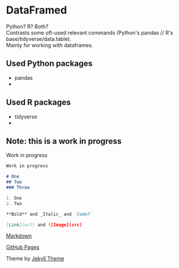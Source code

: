 # DataFramed

Python? R? Both?<br>
Contrasts some oft-used relevant commands (Python's pandas // R's base/tidyverse/data.table).<br>
Mainly for working with dataframes.

## Used Python packages
- pandas
- 

## Used R packages
- tidyverse
- 

## Note: this is a work in progress

Work in progress

```markdown
Work in progress

# One
## Two
### Three

1. One
2. Two

**Bold** and _Italic_ and `Code?`

[Link](url) and ![Image](src)
```

[Markdown](https://guides.github.com/features/mastering-markdown/)

[GitHub Pages](https://help.github.com/categories/github-pages-basics/)

Theme by [Jekyll Theme](https://jekyllrb.com/)
